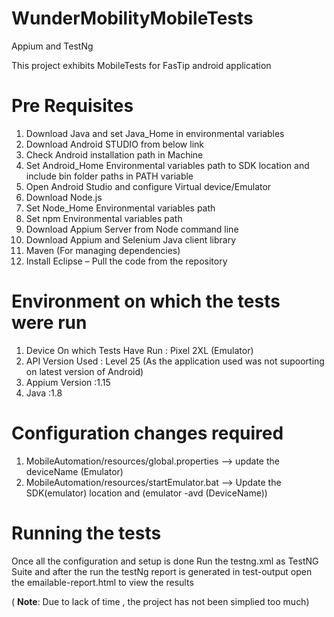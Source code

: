 # WunderMobilityMobileTests
Appium and TestNg

This project exhibits MobileTests for FasTip android application

# Pre Requisites 

1.	Download Java and set Java_Home in environmental variables
2.	Download Android STUDIO from below link
3.	Check Android installation path in Machine
4.	Set Android_Home Environmental variables path to SDK location and include bin folder paths in PATH variable
5.	Open Android Studio and configure Virtual device/Emulator
6.	Download Node.js                                                                                                                        
7.	Set Node_Home Environmental variables path
8.	Set npm Environmental variables path
9.	Download Appium Server from Node command line
10.	Download Appium and Selenium Java client library
11.	Maven (For managing dependencies)
12.	Install Eclipse – Pull the code from the repository



# Environment on which the tests were run 
1. Device On which Tests Have Run : Pixel 2XL (Emulator)
2. API Version Used : Level 25 (As the application used was not supoorting on latest version of Android)
3. Appium Version   :1.15
4. Java :1.8


# Configuration changes required
1. MobileAutomation/resources/global.properties  -->  update the deviceName (Emulator)
2. MobileAutomation/resources/startEmulator.bat --> Update the SDK(emulator) location and (emulator -avd (DeviceName))

# Running the tests
Once all the configuration and setup is done Run the testng.xml as TestNG Suite and after the run the testNg 
report is generated in test-output open the emailable-report.html to view the results


( **Note**: Due to lack of time , the project has not been simplied too much)


